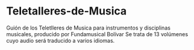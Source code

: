 # Teletalleres-de-Musica
Guión de los Teletlleres de Musica para instrumentos y disciplinas musicales, producido por Fundamusical Bolívar
Se trata de 13 volúmenes cuyo audio será traducido a varios idiomas.
